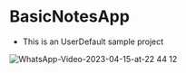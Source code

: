 # BasicNotesApp

- This is an UserDefault sample project


![WhatsApp-Video-2023-04-15-at-22 44 12](https://user-images.githubusercontent.com/92859580/232250557-a68eaebd-8f3b-4abe-b606-ca053b7b67bb.gif)
